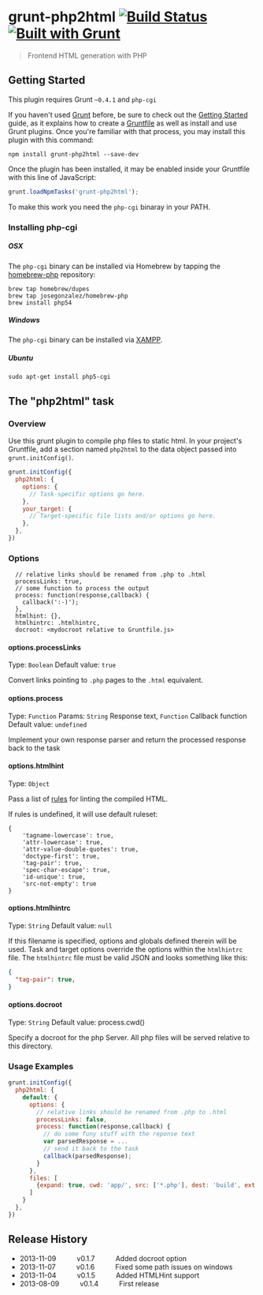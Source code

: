 # grunt-php2html [![Build Status](https://travis-ci.org/bezoerb/grunt-php2html.png?branch=master)](https://travis-ci.org/bezoerb/grunt-php2html) [![Built with Grunt](https://cdn.gruntjs.com/builtwith.png)](http://gruntjs.com/)

> Frontend HTML generation with PHP

## Getting Started
This plugin requires Grunt `~0.4.1` and `php-cgi`

If you haven't used [Grunt](http://gruntjs.com/) before, be sure to check out the [Getting Started](http://gruntjs.com/getting-started) guide, as it explains how to create a [Gruntfile](http://gruntjs.com/sample-gruntfile) as well as install and use Grunt plugins. Once you're familiar with that process, you may install this plugin with this command:

```shell
npm install grunt-php2html --save-dev
```

Once the plugin has been installed, it may be enabled inside your Gruntfile with this line of JavaScript:

```js
grunt.loadNpmTasks('grunt-php2html');
```

To make this work you need the `php-cgi` binaray in your PATH.

### Installing php-cgi

##### OSX

The `php-cgi` binary can be installed via Homebrew by tapping the
[homebrew-php](https://github.com/josegonzalez/homebrew-php) repository:

```shell
brew tap homebrew/dupes
brew tap josegonzalez/homebrew-php
brew install php54
```

##### Windows

The `php-cgi` binary can be installed via [XAMPP](http://www.apachefriends.org/de/xampp-windows.html).

##### Ubuntu

```shell
sudo apt-get install php5-cgi
```

## The "php2html" task

### Overview
Use this grunt plugin to compile php files to static html.
In your project's Gruntfile, add a section named `php2html` to the data object passed into `grunt.initConfig()`.

```js
grunt.initConfig({
  php2html: {
    options: {
      // Task-specific options go here.  
    },
    your_target: {
      // Target-specific file lists and/or options go here.
    },
  },
})
```

### Options

      // relative links should be renamed from .php to .html
	  processLinks: true,
	  // some function to process the output 
	  process: function(response,callback) {
	  	callback(':-)');
	  },
	  htmlhint: {},
	  htmlhintrc: .htmlhintrc,
	  docroot: <mydocroot relative to Gruntfile.js>


#### options.processLinks
Type: `Boolean`
Default value: `true`

Convert links pointing to `.php` pages to the `.html` equivalent.

#### options.process
Type: `Function`
Params: `String` Response text, `Function` Callback function
Default value: `undefined`

Implement your own response parser and return the processed response back to the task

#### options.htmlhint
Type: `Object`

Pass a list of [rules](https://github.com/yaniswang/HTMLHint/wiki/Rules)  for linting the compiled HTML.

If rules is undefined, it will use default ruleset:
```
{
    'tagname-lowercase': true,
    'attr-lowercase': true,
    'attr-value-double-quotes': true,
    'doctype-first': true,
    'tag-pair': true,
    'spec-char-escape': true,
    'id-unique': true,
    'src-not-empty': true
}
```

#### options.htmlhintrc
Type: `String`
Default value: `null`

If this filename is specified, options and globals defined therein will be used. Task and target options override the options within the `htmlhintrc` file. The `htmlhintrc` file must be valid JSON and looks something like this:

```json
{
  "tag-pair": true,
}
```

#### options.docroot
Type: `String`
Default value: process.cwd()

Specify a docroot for the php Server. All php files will be served relative to this directory.


### Usage Examples

```js
grunt.initConfig({
  php2html: {
    default: {
	  options: {
		// relative links should be renamed from .php to .html
		processLinks: false,
		process: function(response,callback) {
		  // do some funy stuff with the reponse text
		  var parsedResponse = ...
		  // send it back to the task
		  callback(parsedResponse);
		}
	  },
	  files: [
		{expand: true, cwd: 'app/', src: ['*.php'], dest: 'build', ext: '.html' }
	  ]
	}
  },
})
```


## Release History
 * 2013-11-09   v0.1.7   Added docroot option
 * 2013-11-07   v0.1.6   Fixed some path issues on windows
 * 2013-11-04   v0.1.5   Added HTMLHint support
 * 2013-08-09   v0.1.4   First release
 
